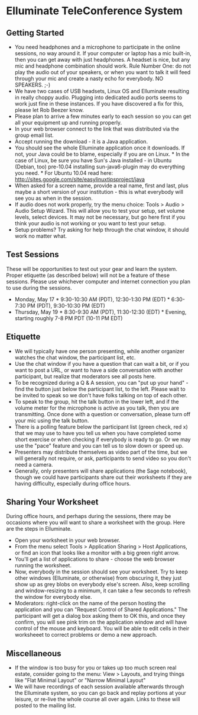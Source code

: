 

# Elluminate TeleConference System


## Getting Started

   * You need headphones and a microphone to participate in the online sessions, no way around it.  If your computer or laptop has a mic built-in, then you can get away with just headphones.  A headset is nice, but any mic and headphone combination should work.  Rule Number One: do not play the audio out of your speakers, or when you want to talk it will feed through your mic and create a nasty echo for everybody.  NO SPEAKERS.  ;-) 
   * We have two cases of USB headsets, Linux OS and Elluminate resulting in really choppy audio.  Plugging into dedicated audio ports seems to work just fine in these instances.  If you have discovered a fix for this, please let Rob Beezer know. 
   * Please plan to arrive a few minutes early to each session so you can get all your equipment up and running properly. 
   * In your web browser connect to the link that was distributed via the group email list. 
   * Accept running the download - it is a Java application. 
   * You should see the whole Elluminate application once it downloads.  If not, your Java could be to blame, especially if you are on Linux. 
         * In the case of Linux, be sure you have Sun's Java installed - in Ubuntu (Debian, too) pre-10.04 installing  sun-java6-plugin  may do everything you need. 
         * For Ubuntu 10.04 read here:  <a href="http://sites.google.com/site/easylinuxtipsproject/java">http://sites.google.com/site/easylinuxtipsproject/java</a> 
   * When asked for a screen name, provide a real name, first and last, plus maybe a short version of your institution - this is what everybody will see you as when in the session. 
   * If audio does not work properly, try the menu choice: Tools > Audio > Audio Setup Wizard.  This will allow you to test your setup, set volume levels, select devices.  It may not be necessary, but go here first if you think your audio is not working or you want to test your setup. 
   * Setup problems?  Try asking for help through the chat window, it should work no matter what. 

## Test Sessions

These will be opportunities to test out your gear and learn the system.  Proper etiquette (as described below) will not be a feature of these sessions.  Please use whichever computer and internet connection you plan to use during the sessions. 

   * Monday, May 17 
         * 9:30-10:30 AM (PDT), 12:30-1:30 PM (EDT) 
         * 6:30-7:30 PM  (PDT), 9:30-10:30 PM (EDT) 
   * Thursday, May 19 
         * 8:30-9:30 AM (PDT), 11:30-12:30 (EDT) 
         * Evening, starting roughly 7-8 PM PDT (10-11 PM EDT) 

## Etiquette

   * We will typically have one person presenting, while another organizer watches the chat window, the participant list, etc. 
   * Use the chat window if you have a question that can wait a bit, or if you want to post a URL, or want to have a side conversation with another participant, but realize that moderators see all posts here. 
   * To be recognized during a Q & A session, you can "put up your hand" - find the button just below the participant list, to the left.  Please wait to be invited to speak so we don't have folks talking on top of each other. 
   * To speak to the group, hit the talk button in the lower left, and if the volume meter for the microphone is active as you talk, then you are transmitting.  Once done with a question or conversation, please turn off your mic using the talk button. 
   * There is a polling feature below the participant list (green check, red x) that we may use to have you tell us when you have completed some short exercise or when checking if everybody is ready to go.  Or we may use the "pace" feature and you can tell us to slow down or speed up. 
   * Presenters may distribute themselves as video part of the time, but we will generally not require, or ask, participants to send video so you don't need a camera. 
   * Generally, only presenters will share applications (the Sage notebook), though we could have participants share out their worksheets if they are having difficulty, especially during office hours. 

## Sharing Your Worksheet

During office hours, and perhaps during the sessions, there may be occasions where you will want to share a worksheet with the group.  Here are the steps in Elluminate. 

   * Open your worksheet in your web browser. 
   * From the menu select  Tools > Application Sharing > Host Applications, or find an icon that looks like a monitor with a big green right arrow. 
   * You'll get a list of applications to share - choose the web browser running the worksheet. 
   * Now, everybody in the session should see your worksheet.  Try to keep other windows (Elluminate, or otherwise) from obscuring it, they just show up as grey blobs on everybody else's screen.  Also, keep scrolling and window-resizing to a minimum, it can take a few seconds to refresh the window for everybody else. 
   * Moderators:  right-click on the name of the person hosting the application and you can "Request Control of Shared Applications."  The participant will get a dialog box asking them to OK this, and once they confirm, you will see pink trim on the application window and will have control of the mouse and keyboard.  You will be able to edit cells in their worksheeet to correct problems or demo a new approach. 

## Miscellaneous

   * If the window is too busy for you or takes up too much screen real estate, consider going to the menu: View > Layouts, and trying things like "Flat Minimal Layout" or "Narrow Minimal Layout" 
   * We will have recordings of each session available afterwards through the Elluminate system, so you can go back and replay portions at your leisure, or re-live the whole course all over again.  Links to these will posted to the mailing list. 